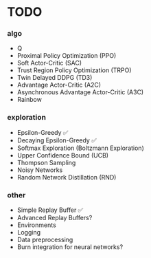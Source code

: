 # TODO

### algo
 - Q 
 - Proximal Policy Optimization (PPO)
 - Soft Actor-Critic (SAC)
 - Trust Region Policy Optimization (TRPO)
 - Twin Delayed DDPG (TD3)
 - Advantage Actor-Critic (A2C)
 - Asynchronous Advantage Actor-Critic (A3C)
 - Rainbow

### exploration
 - Epsilon-Greedy ✅
 - Decaying Epsilon-Greedy ✅
 - Softmax Exploration (Boltzmann Exploration)
 - Upper Confidence Bound (UCB)
 - Thompson Sampling 
 - Noisy Networks
 - Random Network Distillation (RND)

### other
 - Simple Replay Buffer ✅
 - Advanced Replay Buffers?
 - Environments
 - Logging
 - Data preprocessing
 - Burn integration for neural networks?
